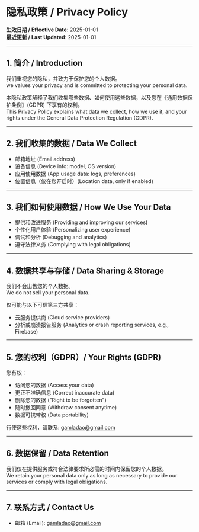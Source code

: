 # 隐私政策 / Privacy Policy

**生效日期 / Effective Date**: 2025-01-01  
**最近更新 / Last Updated**: 2025-01-01  

---

## 1. 简介 / Introduction  
我们重视您的隐私，并致力于保护您的个人数据。  
we values your privacy and is committed to protecting your personal data.  

本隐私政策解释了我们收集哪些数据、如何使用这些数据，以及您在《通用数据保护条例》(GDPR) 下享有的权利。  
This Privacy Policy explains what data we collect, how we use it, and your rights under the General Data Protection Regulation (GDPR).  

---

## 2. 我们收集的数据 / Data We Collect  
- 邮箱地址 (Email address)  
- 设备信息 (Device info: model, OS version)  
- 应用使用数据 (App usage data: logs, preferences)  
- 位置信息（仅在您开启时）(Location data, only if enabled)  

---

## 3. 我们如何使用数据 / How We Use Your Data  
- 提供和改进服务 (Providing and improving our services)  
- 个性化用户体验 (Personalizing user experience)  
- 调试和分析 (Debugging and analytics)  
- 遵守法律义务 (Complying with legal obligations)  

---

## 4. 数据共享与存储 / Data Sharing & Storage  
我们不会出售您的个人数据。  
We do not sell your personal data.  

仅可能与以下可信第三方共享：  
- 云服务提供商 (Cloud service providers)  
- 分析或崩溃报告服务 (Analytics or crash reporting services, e.g., Firebase)  

---

## 5. 您的权利（GDPR）/ Your Rights (GDPR)  
您有权：  
- 访问您的数据 (Access your data)  
- 更正不准确信息 (Correct inaccurate data)  
- 删除您的数据 ("Right to be forgotten")  
- 随时撤回同意 (Withdraw consent anytime)  
- 数据可携带权 (Data portability)  

行使这些权利，请联系:  gamladao@gmail.com 

---

## 6. 数据保留 / Data Retention  
我们仅在提供服务或符合法律要求所必需的时间内保留您的个人数据。  
We retain your personal data only as long as necessary to provide our services or comply with legal obligations.  

---

## 7. 联系方式 / Contact Us  
- 邮箱 (Email): gamladao@gmail.com  
